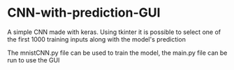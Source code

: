 # CNN-with-prediction-GUI

A simple CNN made with keras.
Using tkinter it is possible to select one of the first 1000 training inputs along with the model's prediction

The mnistCNN.py file can be used to train the model, the main.py file can be run to use the GUI
